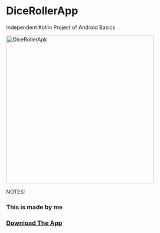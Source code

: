 # DiceRollerApp
Independent Kotlin Project of Android Basics 
<p><img align="center" alt="DiceRollerApk" width="400" src="https://w7.pngwing.com/pngs/944/284/png-transparent-computer-icons-game-rolling-dice-game-dice-recreation-thumbnail.png"<p/>
  <p>
NOTES:
<h3>This is made by me<h3/>
 <a href="https://github.com/Sowham-3098/DiceRollerApp/raw/main/DiceRoller.apk">Download The App </a> <p/>
